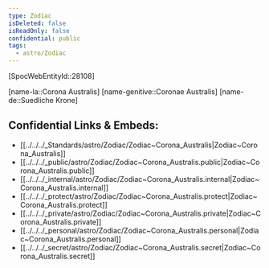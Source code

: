 ```yaml
---
type: Zodiac
isDeleted: false
isReadOnly: false
confidential: public
tags:
  - astro/Zodiac
---
```

[SpocWebEntityId::28108]



[name-la::Corona Australis]
[name-genitive::Coronae Australis]
[name-de::Suedliche Krone]


## Confidential Links & Embeds: 
- [[../../../_Standards/astro/Zodiac/Zodiac~Corona_Australis|Zodiac~Corona_Australis]] 
- [[../../../_public/astro/Zodiac/Zodiac~Corona_Australis.public|Zodiac~Corona_Australis.public]] 
- [[../../../_internal/astro/Zodiac/Zodiac~Corona_Australis.internal|Zodiac~Corona_Australis.internal]] 
- [[../../../_protect/astro/Zodiac/Zodiac~Corona_Australis.protect|Zodiac~Corona_Australis.protect]] 
- [[../../../_private/astro/Zodiac/Zodiac~Corona_Australis.private|Zodiac~Corona_Australis.private]] 
- [[../../../_personal/astro/Zodiac/Zodiac~Corona_Australis.personal|Zodiac~Corona_Australis.personal]] 
- [[../../../_secret/astro/Zodiac/Zodiac~Corona_Australis.secret|Zodiac~Corona_Australis.secret]] 
